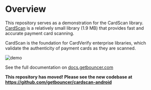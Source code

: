 # Overview
This repository serves as a demonstration for the CardScan library. [CardScan](https://cardscan.io/) is a relatively small library (1.9 MB) that provides fast and accurate payment card scanning.

CardScan is the foundation for CardVerify enterprise libraries, which validate the authenticity of payment cards as they are scanned.

![demo](docs/images/demo.gif)

See the full documentation on [docs.getbouncer.com](https://docs.getbouncer.com/card-scan/android-integration-guide)

**This repository has moved! Please see the new codebase at https://github.com/getbouncer/cardscan-android**
